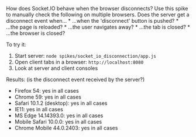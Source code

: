 How does Socket.IO behave when the browser disconnects? Use this spike to manually check the following on multiple browsers. Does the server get a disconnect event when...
	* ...when the 'disconnect' button is pushed?
	* ...the page is reloaded?
	* ...the user navigates away?
	* ...the tab is closed?
	* ...the browser is closed?

To try it:

1. Start server: `node spikes/socket_io_disconnection/app.js`
2. Open client tabs in a browser: `http://localhost:8080`
3. Look at server and client consoles


Results: (is the disconnect event received by the server?)
* Firefox 54: yes in all cases
* Chrome 59: yes in all cases
* Safari 10.1.2 (desktop): yes in all cases
* IE11: yes in all cases
* MS Edge 14.14393.0: yes in all cases
* Mobile Safari 10.0.0: yes in all cases
* Chrome Mobile 44.0.2403: yes in all cases